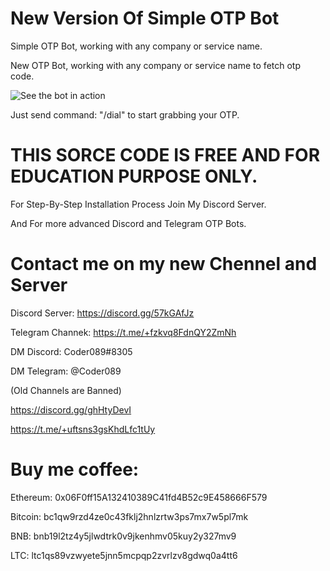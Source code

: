# New Version Of Simple OTP Bot

Simple OTP Bot, working with any company or service name.

New OTP Bot, working with any company or service name to fetch otp code.

![See the bot in action](https://user-images.githubusercontent.com/117955242/203935966-e3e8ee3c-384b-448d-b86b-d5189d66b585.png)


Just send command: "/dial" to start grabbing your OTP.

# THIS SORCE CODE IS FREE AND FOR EDUCATION PURPOSE ONLY.

For Step-By-Step Installation Process Join My Discord Server.

And For more advanced Discord and Telegram OTP Bots.


# Contact me on my new Chennel and Server

Discord Server: https://discord.gg/57kGAfJz

Telegram Channek: https://t.me/+fzkvq8FdnQY2ZmNh

DM Discord: Coder089#8305

DM Telegram: @Coder089


(Old Channels are Banned)

https://discord.gg/ghHtyDevI

https://t.me/+uftsns3gsKhdLfc1tUy


# Buy me coffee: 

  Ethereum: 0x06F0ff15A132410389C41fd4B52c9E458666F579
  
  Bitcoin: bc1qw9rzd4ze0c43fklj2hnlzrtw3ps7mx7w5pl7mk
  
  BNB: bnb19l2tz4y5jlwdtrk0v9jkenhmv05kuy2y327mv9
  
  LTC: ltc1qs89vzwyete5jnn5mcpqp2zvrlzv8gdwq0a4tt6
 
